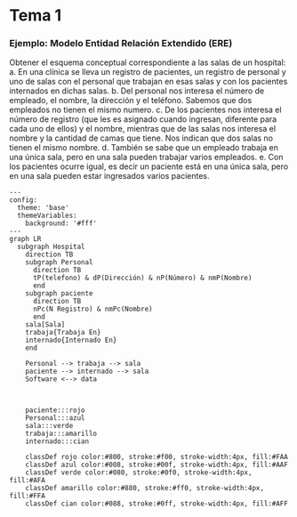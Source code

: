 
# Tema 1


### Ejemplo: Modelo Entidad Relación Extendido (ERE)

Obtener el esquema conceptual correspondiente a las salas de un hospital:
a. En una clínica se lleva un registro de pacientes, un registro de personal y uno de
salas con el personal que trabajan en esas salas y con los pacientes internados en
dichas salas.
b. Del personal nos interesa el número de empleado, el nombre, la dirección y el
teléfono. Sabemos que dos empleados no tienen el mismo numero.
c. De los pacientes nos interesa el número de registro (que les es asignado cuando
ingresan, diferente para cada uno de ellos) y el nombre, mientras que de las salas
nos interesa el nombre y la cantidad de camas que tiene. Nos indican que dos
salas no tienen el mismo nombre.
d. También se sabe que un empleado trabaja en una única sala, pero en una sala
pueden trabajar varios empleados.
e. Con los pacientes ocurre igual, es decir un paciente está en una única sala, pero en
una sala pueden estar ingresados varios pacientes.



```mermaid
---
config:
  theme: 'base'
  themeVariables:
    background: '#fff'
---
graph LR
  subgraph Hospital
    direction TB
    subgraph Personal
      direction TB
      tP(telefono) & dP(Dirección) & nP(Número) & nmP(Nombre)
      end
    subgraph paciente
      direction TB
      nPc(N Registro) & nmPc(Nombre)
      end    
    sala[Sala]
    trabaja{Trabaja En}
    internado{Internado En}
    end

    Personal --> trabaja --> sala
    paciente --> internado --> sala
    Software <--> data



    paciente:::rojo
    Personal:::azul
    sala:::verde
    trabaja:::amarillo
    internado:::cian

    classDef rojo color:#800, stroke:#f00, stroke-width:4px, fill:#FAA
    classDef azul color:#008, stroke:#00f, stroke-width:4px, fill:#AAF
    classDef verde color:#080, stroke:#0f0, stroke-width:4px, fill:#AFA
    classDef amarillo color:#880, stroke:#ff0, stroke-width:4px, fill:#FFA
    classDef cian color:#088, stroke:#0ff, stroke-width:4px, fill:#AFF
```




